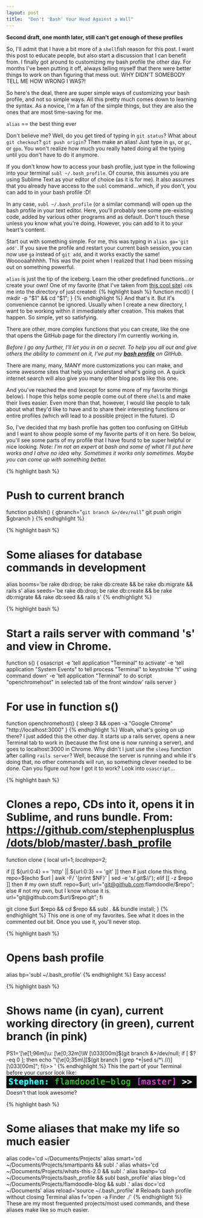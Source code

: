 ```yaml
---
layout: post
title:  "Don't 'Bash' Your Head Against a Wall"
---
```


**Second draft, one month later, still can't get enough of these profiles**

So, I'll admit that I have a bit more of a `shell`fish reason for this post.  I want this post to educate people, but also start a discussion that I can benefit from.  I finally got around to customizing my bash profile the other day.  For months I've been putting it off, always telling myself that there were better things to work on than figuring that mess out.  WHY DIDN'T SOMEBODY TELL ME HOW WRONG I WAS?!

So here's the deal, there are super simple ways of customizing your bash profile, and not so simple ways.  All this pretty much comes down to learning the syntax.  As a novice, I'm a fan of the simple things, but they are also the ones that are most time-saving for me.

`alias` == the best thing ever

Don't believe me?  Well, do you get tired of typing in `git status`?  What about `git checkout`?  `git push origin`?  Then make an alias!  Just type in `gs`, or `gc`, or `gpo`.  You won't realize how much you really hated doing all the typing until you don't have to do it anymore.

If you don't know how to access your bash profile, just type in the following into your terminal `subl ~/.bash_profile`.  Of course, this assumes you are using Sublime Text as your editor of choice (as it is for me).  It also assumes that you already have access to the `subl` command...which, if you don't, you can add to in your bash profile :D!

In any case, `subl ~/.bash_profile` (or a similar command) will open up the bash profile in your text editor.  Here, you'll probably see some pre-existing code, added by various other programs and as default.  Don't touch these unless you know what you're doing.  However, you can add to it to your heart's content.

Start out with something simple.  For me, this was typing in `alias ga='git add'`.  If you save the profile and restart your current bash session, you can now use `ga` instead of `git add`, and it works exactly the same!  Wooooaahhhhh.  This was the point when I realized that I had been missing out on something powerful.

`alias` is just the tip of the iceberg.  Learn the other predefined functions...or create your own!  One of my favorite (that I've taken from [this cool site][alias]) `cd`s me into the directory of just created:
{% highlight bash %}
function mcd() {
  mkdir -p "$1" && cd "$1";
}
{% endhighlight %}
And that's it.  But it's convenience cannot be ignored.  Usually when I create a new directory, I want to be working within it immediately after creation.  This makes that happen.  So simple, yet so satisfying.

There are other, more complex functions that you can create, like the one that opens the GitHub page for the directory I'm currently working in.

*Before I go any further, I'll let you in on a secret.  To help you all out and give others the ability to comment on it, I've put my **[bash profile][profile]** on GitHub.*

There are many, many, MANY more customizations you can make, and some awesome sites that help you understand what's going on.  A quick internet search will also give you many other blog posts like this one.

And you've reached the end (except for some more of my favorite things below).  I hope this helps some people come out of there `shell`s and make their lives easier.  Even more than that, however, I would like people to talk about what they'd like to have and to share their interesting functions or entire profiles (which will lead to a possible project in the future). :D

So, I've decided that my bash profile has gotten too confusing on GitHub and I want to show people some of my favorite parts of it on here.  So below, you'll see some parts of my profile that I have found to be super helpful or nice looking.  *Note: I'm not an expert at bash and some of what I'll put here works and I ahve no idea why.  Sometimes it works only sometimes.  Maybe you can come up with something better.*


{% highlight bash %}
# Push to current branch
function publish() {
  gbranch="`git branch &>/dev/null`"
  git push origin $gbranch
}
{% endhighlight %}

{% highlight bash %}
# Some aliases for database commands in development
alias booms='be rake db:drop; be rake db:create && be rake db:migrate && rails s'
alias seeds='be rake db:drop; be rake db:create && be rake db:migrate && rake db:seed && rails s'
{% endhighlight %}

{% highlight bash %}
# Start a rails server with command 's' and view in Chrome.
function s() {
  osascript -e 'tell application "Terminal" to activate' -e 'tell application "System Events" to tell process "Terminal" to keystroke "t" using command down' -e 'tell application "Terminal" to do script "openchromehost" in selected tab of the front window'
  rails server
}
# For use in function s()
function openchromehost() {
  sleep 3 && open -a "Google Chrome" "http://localhost:3000"
}
{% endhighlight %}
Woah, what's going on up there?  I just added this the other day.  It starts up a rails server, opens a new Terminal tab to work in (because the first one is now running a server), and goes to localhost:3000 in Chrome.  Why didn't I just use the `sleep` function after calling `rails server`?  Well, because the server is running and while it's doing that, no other commands will run, so something clever needed to be done.  Can you figure out how I got it to work?  Look into `osascript`...

{% highlight bash %}
# Clones a repo, CDs into it, opens it in Sublime, and runs bundle. From: https://github.com/stephenplusplus/dots/blob/master/.bash_profile
function clone {
  local url=$1;
  local repo=$2;

  if [[ ${url:0:4} == 'http' || ${url:0:3} == 'git' ]]
  then
    # just clone this thing.
    repo=$(echo $url | awk -F/ '{print $NF}' | sed -e 's/.git$//');
  elif [[ -z $repo ]]
  then
    # my own stuff.
    repo=$url;
    url="git@github.com:flamdoodle/$repo";
  else
    # not my own, but I know whose it is.
    url="git@github.com:$url/$repo.git";
  fi

  git clone $url $repo && cd $repo && subl . && bundle install;
}
{% endhighlight %}
This one is one of my favorites.  See what it does in the commented out bit.  Once you use it, you'll never stop.

{% highlight bash %}
# Opens bash profile
alias bp='subl ~/.bash_profile'
{% endhighlight %}
Easy access!

{% highlight bash %}
# Shows name (in cyan), current working directory (in green), current branch (in pink)
PS1='\[\e[1;96m\]\u: \[\e[0;32m\]\W \[\033[00m\]$(git branch &>/dev/null; if [ $? -eq 0 ]; then echo "\[\e[0;35m\][$(git branch | grep ^*|sed s/\*\ //)] \[\033[00m\]"; fi)>> '
{% endhighlight %}
This the part of your Terminal before your cursor look like:<br>
<img src="/images/terminal-stuff.png"><br>
Doesn't that look awesome?

{% highlight bash %}
# Some aliases that make my life so much easier
alias code='cd ~/Documents/Projects'
alias smart='cd ~/Documents/Projects/smartipants && subl .'
alias whats='cd ~/Documents/Projects/whats-this-2.0 && subl .'
alias bashp='cd ~/Documents/Projects/bash_profile && subl bash_profile'
alias blog='cd ~/Documents/Projects/flamdoodle-blog && subl .'
alias doc='cd ~/Documents'
alias reload='source ~/.bash_profile' # Reloads bash profile without closing Terminal
alias f='open -a Finder ./'
{% endhighlight %}
These are my most frequented projects/most used commands, and these aliases make like so much easier.

[NOTES: Also .gitconfig file.  Other personalization?  More talk on functions, looks like JS?]:blank
[alias]:http://alias.sh/
[profile]:https://github.com/Flamdoodle/bash-profile